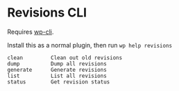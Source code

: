 Revisions CLI
=============

Requires [wp-cli](http://wp-cli.org).

Install this as a normal plugin, then run `wp help revisions`

```
clean         Clean out old revisions
dump          Dump all revisions
generate      Generate revisions
list          List all revisions
status        Get revision status
```